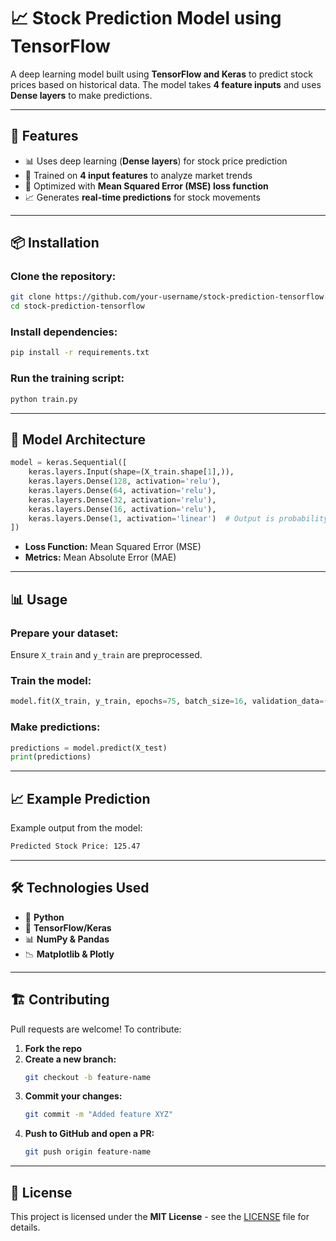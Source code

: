 # 📈 Stock Prediction Model using TensorFlow

A deep learning model built using **TensorFlow and Keras** to predict stock prices based on historical data. The model takes **4 feature inputs** and uses **Dense layers** to make predictions.

---

## 🚀 Features  
- 📊 Uses deep learning (**Dense layers**) for stock price prediction  
- 🔢 Trained on **4 input features** to analyze market trends  
- 🎯 Optimized with **Mean Squared Error (MSE) loss function**  
- 📈 Generates **real-time predictions** for stock movements  

---

## 📦 Installation  

### Clone the repository:  
```bash
git clone https://github.com/your-username/stock-prediction-tensorflow.git
cd stock-prediction-tensorflow
```

### Install dependencies:  
```bash
pip install -r requirements.txt
```

### Run the training script:  
```bash
python train.py
```

---

## 🔧 Model Architecture  

```python
model = keras.Sequential([
    keras.layers.Input(shape=(X_train.shape[1],)),
    keras.layers.Dense(128, activation='relu'),
    keras.layers.Dense(64, activation='relu'),
    keras.layers.Dense(32, activation='relu'),
    keras.layers.Dense(16, activation='relu'),
    keras.layers.Dense(1, activation='linear')  # Output is probability of price going UP
])
```

- **Loss Function:** Mean Squared Error (MSE)  
- **Metrics:** Mean Absolute Error (MAE)  

---

## 📊 Usage  

### Prepare your dataset:  
Ensure `X_train` and `y_train` are preprocessed.  

### Train the model:  
```python
model.fit(X_train, y_train, epochs=75, batch_size=16, validation_data=(X_val, y_val))
```

### Make predictions:  
```python
predictions = model.predict(X_test)
print(predictions)
```

---

## 📈 Example Prediction  
Example output from the model:  
```bash
Predicted Stock Price: 125.47
```

---

## 🛠 Technologies Used  
- 🐍 **Python**  
- 🤖 **TensorFlow/Keras**  
- 📊 **NumPy & Pandas**  
- 📉 **Matplotlib & Plotly**  

---

## 🏗 Contributing  
Pull requests are welcome! To contribute:  

1. **Fork the repo**  
2. **Create a new branch:**  
   ```bash
   git checkout -b feature-name
   ```
3. **Commit your changes:**  
   ```bash
   git commit -m "Added feature XYZ"
   ```
4. **Push to GitHub and open a PR:**  
   ```bash
   git push origin feature-name
   ```

---

## 📜 License  
This project is licensed under the **MIT License** - see the [LICENSE](LICENSE) file for details.

